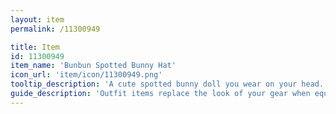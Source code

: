 ```yaml
---
layout: item
permalink: /11300949

title: Item
id: 11300949
item_name: 'Bunbun Spotted Bunny Hat'
icon_url: 'item/icon/11300949.png'
tooltip_description: 'A cute spotted bunny doll you wear on your head.'
guide_description: 'Outfit items replace the look of your gear when equipped.'
---
```

